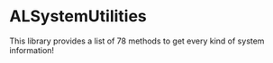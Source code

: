 ALSystemUtilities
=================

This library provides a list of 78 methods to get every kind of system information!
